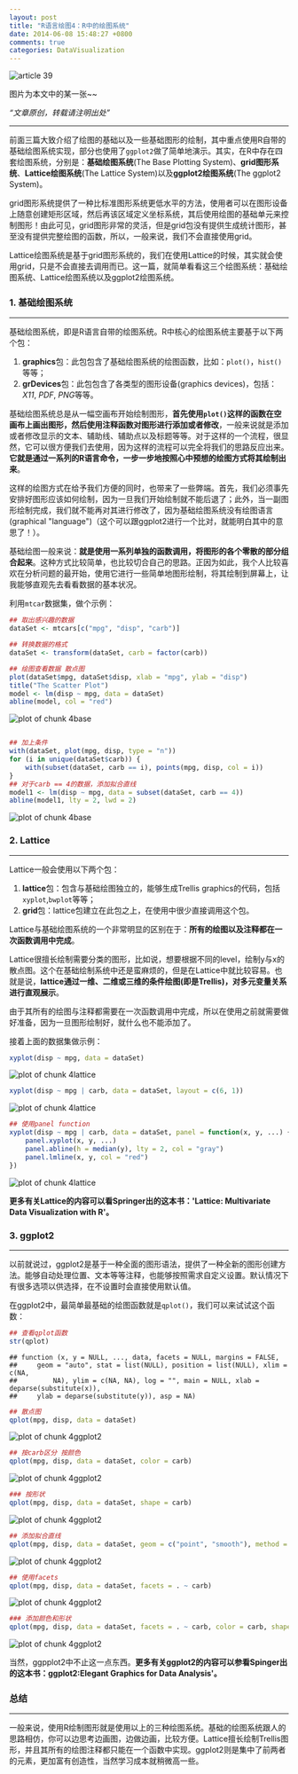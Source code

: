 ```yaml
---
layout: post
title: "R语言绘图4：R中的绘图系统"
date: 2014-06-08 15:48:27 +0800
comments: true
categories: DataVisualization
---
```


![article 39](/images/article/article39.jpg)
<!-- more -->

图片为本文中的某一张~~

*“文章原创，转载请注明出处”*

***


前面三篇大致介绍了绘图的基础以及一些基础图形的绘制，其中重点使用R自带的基础绘图系统实现，部分也使用了`ggplot2`做了简单地演示。其实，在R中存在四套绘图系统，分别是：**基础绘图系统**(The Base Plotting System)、**grid图形系统**、**Lattice绘图系统**(The Lattice System)以及**ggplot2绘图系统**(The ggplot2 System)。

grid图形系统提供了一种比标准图形系统更低水平的方法，使用者可以在图形设备上随意创建矩形区域，然后再该区域定义坐标系统，其后使用绘图的基础单元来控制图形！由此可见，grid图形非常的灵活，但是grid包没有提供生成统计图形，甚至没有提供完整绘图的函数，所以，一般来说，我们不会直接使用grid。

Lattice绘图系统是基于grid图形系统的，我们在使用Lattice的时候，其实就会使用grid，只是不会直接去调用而已。这一篇，就简单看看这三个绘图系统：基础绘图系统、Lattice绘图系统以及ggplot2绘图系统。

### 1. 基础绘图系统
***

基础绘图系统，即是R语言自带的绘图系统。R中核心的绘图系统主要基于以下两个包：

1. **graphics**包：此包包含了基础绘图系统的绘图函数，比如：`plot()`，`hist()`等等；
2. **grDevices**包：此包包含了各类型的图形设备(graphics devices)，包括：*X11*, *PDF*, *PNG*等等。

基础绘图系统总是从一幅空画布开始绘制图形，**首先使用`plot()`这样的函数在空画布上画出图形，然后使用注释函数对图形进行添加或者修改**，一般来说就是添加或者修改显示的文本、辅助线、辅助点以及标题等等。对于这样的一个流程，很显然，它可以很方便我们去使用，因为这样的流程可以完全将我们的思路反应出来。**它就是通过一系列的R语言命令，一步一步地按照心中预想的绘图方式将其绘制出来**。

这样的绘图方式在给予我们方便的同时，也带来了一些弊端。首先，我们必须事先安排好图形应该如何绘制，因为一旦我们开始绘制就不能后退了；此外，当一副图形绘制完成，我们就不能再对其进行修改了，因为基础绘图系统没有绘图语言(graphical "language")（这个可以跟ggplot2进行一个比对，就能明白其中的意思了！）。

基础绘图一般来说：**就是使用一系列单独的函数调用，将图形的各个零散的部分组合起来**。这种方式比较简单，也比较切合自己的思路。正因为如此，我个人比较喜欢在分析问题的最开始，使用它进行一些简单地图形绘制，将其绘制到屏幕上，让我能够直观先去看看数据的基本状况。

利用`mtcar`数据集，做个示例：


```r
## 取出感兴趣的数据
dataSet <- mtcars[c("mpg", "disp", "carb")]

## 转换数据的格式
dataSet <- transform(dataSet, carb = factor(carb))

## 绘图查看数据 散点图
plot(dataSet$mpg, dataSet$disp, xlab = "mpg", ylab = "disp")
title("The Scatter Plot")
model <- lm(disp ~ mpg, data = dataSet)
abline(model, col = "red")
```

![plot of chunk 4base](/images/a39/4base1.png)

```r

## 加上条件
with(dataSet, plot(mpg, disp, type = "n"))
for (i in unique(dataSet$carb)) {
    with(subset(dataSet, carb == i), points(mpg, disp, col = i))
}
## 对于carb == 4的数据，添加拟合直线
model1 <- lm(disp ~ mpg, data = subset(dataSet, carb == 4))
abline(model1, lty = 2, lwd = 2)
```

![plot of chunk 4base](/images/a39/4base2.png)


### 2. Lattice
***

Lattice一般会使用以下两个包：

1. **lattice**包：包含与基础绘图独立的，能够生成Trellis graphics的代码，包括`xyplot`,`bwplot`等等；
2. **grid**包：lattice包建立在此包之上，在使用中很少直接调用这个包。

Lattice与基础绘图系统的一个非常明显的区别在于：**所有的绘图以及注释都在一次函数调用中完成**。

Lattice很擅长绘制需要分类的图形，比如说，想要根据不同的level，绘制y与x的散点图。这个在基础绘制系统中还是蛮麻烦的，但是在Lattice中就比较容易。也就是说，**lattice通过一维、二维或三维的条件绘图(即是Trellis)，对多元变量关系进行直观展示**。

由于其所有的绘图与注释都需要在一次函数调用中完成，所以在使用之前就需要做好准备，因为一旦图形绘制好，就什么也不能添加了。

接着上面的数据集做示例：


```r
xyplot(disp ~ mpg, data = dataSet)
```

![plot of chunk 4lattice](/images/a39/4lattice1.png)

```r
xyplot(disp ~ mpg | carb, data = dataSet, layout = c(6, 1))
```

![plot of chunk 4lattice](/images/a39/4lattice2.png)

```r
## 使用panel function
xyplot(disp ~ mpg | carb, data = dataSet, panel = function(x, y, ...) {
    panel.xyplot(x, y, ...)
    panel.abline(h = median(y), lty = 2, col = "gray")
    panel.lmline(x, y, col = "red")
})
```

![plot of chunk 4lattice](/images/a39/4lattice3.png)


**更多有关Lattice的内容可以看Springer出的这本书：'Lattice: Multivariate Data Visualization with R'。**

### 3. ggplot2
***

以前就说过，ggplot2是基于一种全面的图形语法，提供了一种全新的图形创建方法。能够自动处理位置、文本等等注释，也能够按照需求自定义设置。默认情况下有很多选项以供选择，在不设置时会直接使用默认值。

在ggplot2中，最简单最基础的绘图函数就是`qplot()`，我们可以来试试这个函数：


```r
## 查看qplot函数
str(qplot)
```

```
## function (x, y = NULL, ..., data, facets = NULL, margins = FALSE,
##     geom = "auto", stat = list(NULL), position = list(NULL), xlim = c(NA,
##         NA), ylim = c(NA, NA), log = "", main = NULL, xlab = deparse(substitute(x)),
##     ylab = deparse(substitute(y)), asp = NA)
```

```r
## 散点图
qplot(mpg, disp, data = dataSet)
```

![plot of chunk 4ggplot2](/images/a39/4ggplot21.png)

```r
## 按carb区分 按颜色
qplot(mpg, disp, data = dataSet, color = carb)
```

![plot of chunk 4ggplot2](/images/a39/4ggplot22.png)

```r
### 按形状
qplot(mpg, disp, data = dataSet, shape = carb)
```

![plot of chunk 4ggplot2](/images/a39/4ggplot23.png)

```r
## 添加拟合直线
qplot(mpg, disp, data = dataSet, geom = c("point", "smooth"), method = "lm")
```

![plot of chunk 4ggplot2](/images/a39/4ggplot24.png)

```r
## 使用facets
qplot(mpg, disp, data = dataSet, facets = . ~ carb)
```

![plot of chunk 4ggplot2](/images/a39/4ggplot25.png)

```r
### 添加颜色和形状
qplot(mpg, disp, data = dataSet, facets = . ~ carb, color = carb, shape = carb)
```

![plot of chunk 4ggplot2](/images/a39/4ggplot26.png)


当然，ggpplot2中不止这一点东西。**更多有关ggplot2的内容可以参看Spinger出的这本书：ggplot2:Elegant Graphics for Data Analysis'。**

### 总结
***

一般来说，使用R绘制图形就是使用以上的三种绘图系统。基础的绘图系统跟人的思路相仿，你可以边思考边画图，边做边画，比较方便。Lattice擅长绘制Trellis图形，并且其所有的绘图注释都只能在一个函数中实现。ggplot2则是集中了前两者的元素，更加富有创造性，当然学习成本就稍微高一些。










